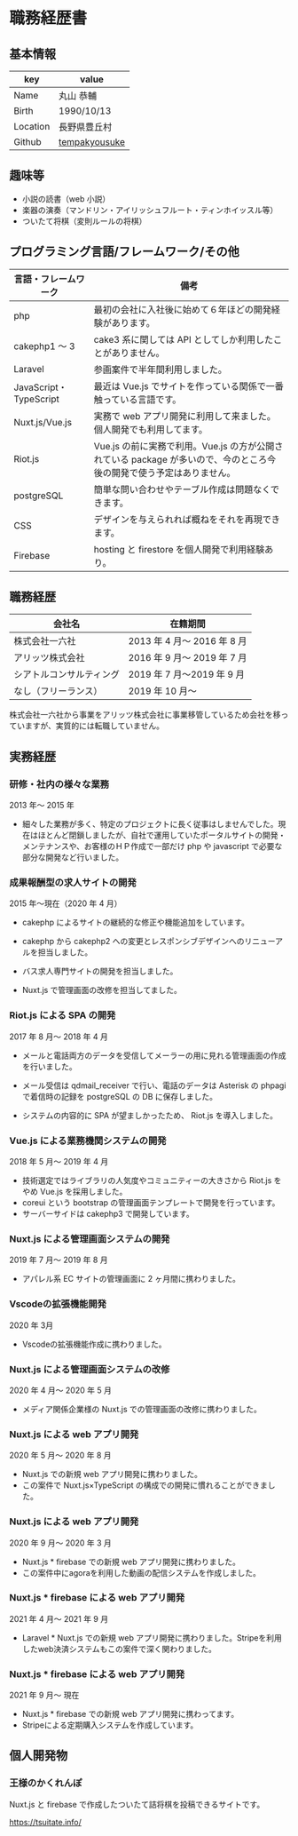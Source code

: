 # 職務経歴書

## 基本情報

| key      | value                                                    |
| -------- | -------------------------------------------------------- |
| Name     | 丸山 恭輔                                                |
| Birth    | 1990/10/13                                               |
| Location | 長野県豊丘村                                             |
| Github   | [tempakyousuke](https://github.com/tempakyousuke/resume) |

## 趣味等

- 小説の読書（web 小説）
- 楽器の演奏（マンドリン・アイリッシュフルート・ティンホイッスル等）
- ついたて将棋（変則ルールの将棋）

## プログラミング言語/フレームワーク/その他

| 言語・フレームワーク   | 備考                                                                                                                  |
| ---------------------- | --------------------------------------------------------------------------------------------------------------------- |
| php                    | 最初の会社に入社後に始めて６年ほどの開発経験があります。                                                              |
| cakephp1 ～ 3          | cake3 系に関しては API としてしか利用したことがありません。                                                           |
| Laravel                | 参画案件で半年間利用しました。                                                                                        |
| JavaScript・TypeScript | 最近は Vue.js でサイトを作っている関係で一番触っている言語です。                                                      |
| Nuxt.js/Vue.js         | 実務で web アプリ開発に利用して来ました。個人開発でも利用してます。                                                   |
| Riot.js                | Vue.js の前に実務で利用。Vue.js の方が公開されている package が多いので、今のところ今後の開発で使う予定はありません。 |
| postgreSQL             | 簡単な問い合わせやテーブル作成は問題なくできます。                                                                    |
| CSS                    | デザインを与えられれば概ねをそれを再現できます。                                                                      |
| Firebase               | hosting と firestore を個人開発で利用経験あり。                                                                       |

## 職務経歴

| 会社名                   | 在籍期間                    |
| ------------------------ | --------------------------- |
| 株式会社一六社           | 2013 年 4 月～ 2016 年 8 月 |
| アリッツ株式会社         | 2016 年 9 月～ 2019 年 7 月 |
| シアトルコンサルティング | 2019 年 7 月〜2019 年 9 月  |
| なし（フリーランス）     | 2019 年 10 月〜             |

株式会社一六社から事業をアリッツ株式会社に事業移管しているため会社を移っていますが、実質的には転職していません。

## 実務経歴

### 研修・社内の様々な業務

2013 年～ 2015 年

- 細々した業務が多く、特定のプロジェクトに長く従事はしませんでした。現在はほとんど閉鎖しましたが、自社で運用していたポータルサイトの開発・メンテナンスや、お客様のＨＰ作成で一部だけ php や javascript で必要な部分な開発など行いました。

### 成果報酬型の求人サイトの開発

2015 年～現在（2020 年 4 月）

- cakephp によるサイトの継続的な修正や機能追加をしています。
- cakephp から cakephp2 への変更とレスポンシブデザインへのリニューアルを担当しました。

- バス求人専門サイトの開発を担当しました。
- Nuxt.js で管理画面の改修を担当してました。

### Riot.js による SPA の開発

2017 年 8 月～ 2018 年 4 月

- メールと電話両方のデータを受信してメーラーの用に見れる管理画面の作成を行いました。

- メール受信は qdmail_receiver で行い、電話のデータは Asterisk の phpagi で着信時の記録を postgreSQL の DB に保存しました。

- システムの内容的に SPA が望ましかったため、 Riot.js を導入しました。

### Vue.js による業務機関システムの開発

2018 年 5 月～ 2019 年 4 月

- 技術選定ではライブラリの人気度やコミュニティーの大きさから Riot.js をやめ Vue.js を採用しました。
- coreui という bootstrap の管理画面テンプレートで開発を行っています。
- サーバーサイドは cakephp3 で開発しています。

### Nuxt.js による管理画面システムの開発

2019 年 7 月～ 2019 年 8 月

- アパレル系 EC サイトの管理画面に 2 ヶ月間に携わりました。

### Vscodeの拡張機能開発

2020 年 3月

- Vscodeの拡張機能作成に携わりました。

### Nuxt.js による管理画面システムの改修

2020 年 4 月～ 2020 年 5 月

- メディア関係企業様の Nuxt.js での管理画面の改修に携わりました。

### Nuxt.js による web アプリ開発

2020 年 5 月～ 2020 年 8 月

- Nuxt.js での新規 web アプリ開発に携わりました。
- この案件で Nuxt.js×TypeScript の構成での開発に慣れることができました。
### Nuxt.js による web アプリ開発

2020 年 9 月～ 2020 年 3 月

- Nuxt.js * firebase での新規 web アプリ開発に携わりました。
- この案件中にagoraを利用した動画の配信システムを作成しました。
### Nuxt.js * firebase による web アプリ開発

2021 年 4 月～ 2021 年 9 月

- Laravel * Nuxt.js での新規 web アプリ開発に携わりました。Stripeを利用したweb決済システムもこの案件で深く関わりました。
### Nuxt.js * firebase による web アプリ開発

2021 年 9 月～ 現在

- Nuxt.js * firebase での新規 web アプリ開発に携わってます。
- Stripeによる定期購入システムを作成しています。

## 個人開発物

### 王様のかくれんぽ

Nuxt.js と firebase で作成したついたて詰将棋を投稿できるサイトです。

https://tsuitate.info/
